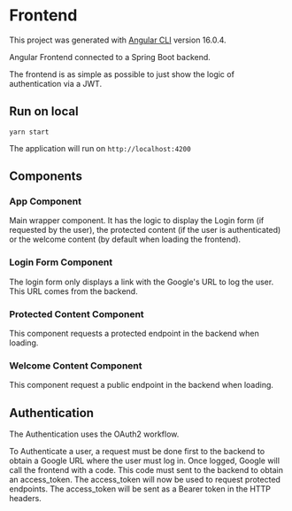 # Frontend

This project was generated with [Angular CLI](https://github.com/angular/angular-cli) version 16.0.4.

Angular Frontend connected to a Spring Boot backend.

The frontend is as simple as possible to just show the logic of authentication via a JWT.

## Run on local

```
yarn start
```

The application will run on `http://localhost:4200`

## Components

### App Component

Main wrapper component. It has the logic to display the Login form (if requested by the user), the protected content
(if the user is authenticated) or the welcome content (by default when loading the frontend).

### Login Form Component

The login form only displays a link with the Google's URL to log the user. This URL comes from the backend.

### Protected Content Component

This component requests a protected endpoint in the backend when loading.

### Welcome Content Component

This component request a public endpoint in the backend when loading.

## Authentication

The Authentication uses the OAuth2 workflow. 

To Authenticate a user, a request must be done first to the backend to obtain a Google URL where the user must log in.
Once logged, Google will call the frontend with a code. This code must sent to the backend to obtain an access_token.
The access_token will now be used to request protected endpoints. The access_token will be sent as a Bearer token in the
HTTP headers.
